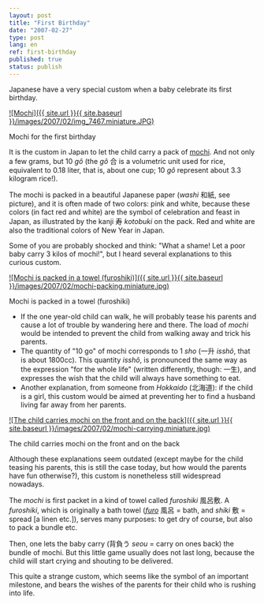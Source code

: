 ```yaml
---
layout: post
title: "First Birthday"
date: "2007-02-27"
type: post
lang: en
ref: first-birthday
published: true
status: publish
---
```


Japanese have a very special custom when a baby celebrate its first birthday.

[![Mochi]({{ site.url }}{{ site.baseurl }}/images/2007/02/img_7467.miniature.JPG)](http://www.japonophile.com/wp-content/uploads/2007/02/img_7467.JPG "Mochi")

Mochi for the first birthday

It is the custom in Japan to let the child carry a pack of [mochi](http://www.japonophile.com/article_mochi_en.html). And not only a few grams, but 10 _gô_ (the _gô_ 合 is a volumetric unit used for rice, equivalent to 0.18 liter, that is, about one cup; 10 _gô_ represent about 3.3 kilogram rice!).

The mochi is packed in a beautiful Japanese paper (_washi_ 和紙, see picture), and it is often made of two colors: pink and white, because these colors (in fact red and white) are the symbol of celebration and feast in Japan, as illustrated by the kanji 寿 _kotobuki_ on the pack. Red and white are also the traditional colors of New Year in Japan.

Some of you are probably shocked and think: "What a shame! Let a poor baby carry 3 kilos of mochi!", but I heard several explanations to this curious custom.

[![Mochi is packed in a towel (furoshiki)]({{ site.url }}{{ site.baseurl }}/images/2007/02/mochi-packing.miniature.jpg)](http://www.japonophile.com/wp-content/uploads/2007/02/mochi-packing.jpg "Mochi is packed in a towel (furoshiki)")

Mochi is packed in a towel (furoshiki)

- If the one year-old child can walk, he will probably tease his parents and cause a lot of trouble by wandering here and there. The load of _mochi_ would be intended to prevent the child from walking away and trick his parents.
- The quantity of "10 go" of mochi corresponds to 1 _sho_ (一升 _isshô_, that is about 1800cc). This quantity _isshô_, is pronounced the same way as the expression "for the whole life" (written differently, though: 一生), and expresses the wish that the child will always have something to eat.
- Another explanation, from someone from _Hokkaido_ (北海道): if the child is a girl, this custom would be aimed at preventing her to find a husband living far away from her parents.

[![The child carries mochi on the front and on the back]({{ site.url }}{{ site.baseurl }}/images/2007/02/mochi-carrying.miniature.jpg)](http://www.japonophile.com/wp-content/uploads/2007/02/mochi-carrying.jpg "The child carries mochi on the front and on the back")

The child carries mochi on the front and on the back

Although these explanations seem outdated (except maybe for the child teasing his parents, this is still the case today, but how would the parents have fun otherwise?), this custom is nonetheless still widespread nowadays.

The _mochi_ is first packet in a kind of towel called _furoshiki_ 風呂敷. A _furoshiki_, which is originally a bath towel ([_furo_](http://www.japonophile.com/article_ofuro_en.html) 風呂 = bath, and _shiki_ 敷 = spread \[a linen etc.\]), serves many purposes: to get dry of course, but also to pack a bundle etc.

Then, one lets the baby carry (背負う _seou_ = carry on ones back) the bundle of mochi. But this little game usually does not last long, because the child will start crying and shouting to be delivered.

This quite a strange custom, which seems like the symbol of an important milestone, and bears the wishes of the parents for their child who is rushing into life.
